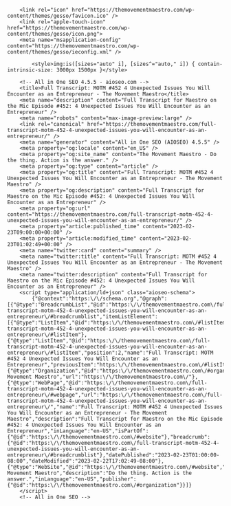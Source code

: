 <!DOCTYPE html>
<html lang="en">
    <head>
        <meta charset="utf-8">
        <meta http-equiv="x-ua-compatible" content="ie=edge">
        <meta name="viewport" content="width=device-width, initial-scale=1, shrink-to-fit=no">

        

        <link rel="icon" href="https://themovementmaestro.com/wp-content/themes/gesso/favicon.ico" />
        <link rel="apple-touch-icon" href="https://themovementmaestro.com/wp-content/themes/gesso/icon.png">
        <meta name="msapplication-config" content="https://themovementmaestro.com/wp-content/themes/gesso/ieconfig.xml" />

        	<style>img:is([sizes="auto" i], [sizes^="auto," i]) { contain-intrinsic-size: 3000px 1500px }</style>
	
		<!-- All in One SEO 4.5.5 - aioseo.com -->
		<title>Full Transcript: MOTM #452 4 Unexpected Issues You Will Encounter as an Entrepreneur - The Movement Maestro</title>
		<meta name="description" content="Full Transcript for Maestro on the Mic Episode #452: 4 Unexpected Issues You Will Encounter as an Entrepreneur" />
		<meta name="robots" content="max-image-preview:large" />
		<link rel="canonical" href="https://themovementmaestro.com/full-transcript-motm-452-4-unexpected-issues-you-will-encounter-as-an-entrepreneur/" />
		<meta name="generator" content="All in One SEO (AIOSEO) 4.5.5" />
		<meta property="og:locale" content="en_US" />
		<meta property="og:site_name" content="The Movement Maestro - Do the thing. Action is the answer." />
		<meta property="og:type" content="article" />
		<meta property="og:title" content="Full Transcript: MOTM #452 4 Unexpected Issues You Will Encounter as an Entrepreneur - The Movement Maestro" />
		<meta property="og:description" content="Full Transcript for Maestro on the Mic Episode #452: 4 Unexpected Issues You Will Encounter as an Entrepreneur" />
		<meta property="og:url" content="https://themovementmaestro.com/full-transcript-motm-452-4-unexpected-issues-you-will-encounter-as-an-entrepreneur/" />
		<meta property="article:published_time" content="2023-02-23T09:00:00+00:00" />
		<meta property="article:modified_time" content="2023-02-23T01:02:49+00:00" />
		<meta name="twitter:card" content="summary" />
		<meta name="twitter:title" content="Full Transcript: MOTM #452 4 Unexpected Issues You Will Encounter as an Entrepreneur - The Movement Maestro" />
		<meta name="twitter:description" content="Full Transcript for Maestro on the Mic Episode #452: 4 Unexpected Issues You Will Encounter as an Entrepreneur" />
		<script type="application/ld+json" class="aioseo-schema">
			{"@context":"https:\/\/schema.org","@graph":[{"@type":"BreadcrumbList","@id":"https:\/\/themovementmaestro.com\/full-transcript-motm-452-4-unexpected-issues-you-will-encounter-as-an-entrepreneur\/#breadcrumblist","itemListElement":[{"@type":"ListItem","@id":"https:\/\/themovementmaestro.com\/#listItem","position":1,"name":"Home","item":"https:\/\/themovementmaestro.com\/","nextItem":"https:\/\/themovementmaestro.com\/full-transcript-motm-452-4-unexpected-issues-you-will-encounter-as-an-entrepreneur\/#listItem"},{"@type":"ListItem","@id":"https:\/\/themovementmaestro.com\/full-transcript-motm-452-4-unexpected-issues-you-will-encounter-as-an-entrepreneur\/#listItem","position":2,"name":"Full Transcript: MOTM #452 4 Unexpected Issues You Will Encounter as an Entrepreneur","previousItem":"https:\/\/themovementmaestro.com\/#listItem"}]},{"@type":"Organization","@id":"https:\/\/themovementmaestro.com\/#organization","name":"The Movement Maestro","url":"https:\/\/themovementmaestro.com\/"},{"@type":"WebPage","@id":"https:\/\/themovementmaestro.com\/full-transcript-motm-452-4-unexpected-issues-you-will-encounter-as-an-entrepreneur\/#webpage","url":"https:\/\/themovementmaestro.com\/full-transcript-motm-452-4-unexpected-issues-you-will-encounter-as-an-entrepreneur\/","name":"Full Transcript: MOTM #452 4 Unexpected Issues You Will Encounter as an Entrepreneur - The Movement Maestro","description":"Full Transcript for Maestro on the Mic Episode #452: 4 Unexpected Issues You Will Encounter as an Entrepreneur","inLanguage":"en-US","isPartOf":{"@id":"https:\/\/themovementmaestro.com\/#website"},"breadcrumb":{"@id":"https:\/\/themovementmaestro.com\/full-transcript-motm-452-4-unexpected-issues-you-will-encounter-as-an-entrepreneur\/#breadcrumblist"},"datePublished":"2023-02-23T01:00:00-08:00","dateModified":"2023-02-22T17:02:49-08:00"},{"@type":"WebSite","@id":"https:\/\/themovementmaestro.com\/#website","url":"https:\/\/themovementmaestro.com\/","name":"The Movement Maestro","description":"Do the thing. Action is the answer.","inLanguage":"en-US","publisher":{"@id":"https:\/\/themovementmaestro.com\/#organization"}}]}
		</script>
		<!-- All in One SEO -->

<link rel='dns-prefetch' href='//fonts.googleapis.com' />
		<!-- This site uses the Google Analytics by MonsterInsights plugin v9.9.0 - Using Analytics tracking - https://www.monsterinsights.com/ -->
							<script type="text/plain" data-cli-class="cli-blocker-script" data-cli-label="Google Tag Manager"  data-cli-script-type="non-necessary" data-cli-block="true" data-cli-block-if-ccpa-optout="false" data-cli-element-position="head" src="//www.googletagmanager.com/gtag/js?id=G-BZCMK8DN9R"  data-cfasync="false" data-wpfc-render="false" type="text/javascript" async></script>
			<script data-cfasync="false" data-wpfc-render="false" type="text/javascript">
				var mi_version = '9.9.0';
				var mi_track_user = true;
				var mi_no_track_reason = '';
								var MonsterInsightsDefaultLocations = {"page_location":"https:\/\/themovementmaestro.com\/full-transcript-motm-452-4-unexpected-issues-you-will-encounter-as-an-entrepreneur\/"};
								if ( typeof MonsterInsightsPrivacyGuardFilter === 'function' ) {
					var MonsterInsightsLocations = (typeof MonsterInsightsExcludeQuery === 'object') ? MonsterInsightsPrivacyGuardFilter( MonsterInsightsExcludeQuery ) : MonsterInsightsPrivacyGuardFilter( MonsterInsightsDefaultLocations );
				} else {
					var MonsterInsightsLocations = (typeof MonsterInsightsExcludeQuery === 'object') ? MonsterInsightsExcludeQuery : MonsterInsightsDefaultLocations;
				}

								var disableStrs = [
										'ga-disable-G-BZCMK8DN9R',
									];

				/* Function to detect opted out users */
				function __gtagTrackerIsOptedOut() {
					for (var index = 0; index < disableStrs.length; index++) {
						if (document.cookie.indexOf(disableStrs[index] + '=true') > -1) {
							return true;
						}
					}

					return false;
				}

				/* Disable tracking if the opt-out cookie exists. */
				if (__gtagTrackerIsOptedOut()) {
					for (var index = 0; index < disableStrs.length; index++) {
						window[disableStrs[index]] = true;
					}
				}

				/* Opt-out function */
				function __gtagTrackerOptout() {
					for (var index = 0; index < disableStrs.length; index++) {
						document.cookie = disableStrs[index] + '=true; expires=Thu, 31 Dec 2099 23:59:59 UTC; path=/';
						window[disableStrs[index]] = true;
					}
				}

				if ('undefined' === typeof gaOptout) {
					function gaOptout() {
						__gtagTrackerOptout();
					}
				}
								window.dataLayer = window.dataLayer || [];

				window.MonsterInsightsDualTracker = {
					helpers: {},
					trackers: {},
				};
				if (mi_track_user) {
					function __gtagDataLayer() {
						dataLayer.push(arguments);
					}

					function __gtagTracker(type, name, parameters) {
						if (!parameters) {
							parameters = {};
						}

						if (parameters.send_to) {
							__gtagDataLayer.apply(null, arguments);
							return;
						}

						if (type === 'event') {
														parameters.send_to = monsterinsights_frontend.v4_id;
							var hookName = name;
							if (typeof parameters['event_category'] !== 'undefined') {
								hookName = parameters['event_category'] + ':' + name;
							}

							if (typeof MonsterInsightsDualTracker.trackers[hookName] !== 'undefined') {
								MonsterInsightsDualTracker.trackers[hookName](parameters);
							} else {
								__gtagDataLayer('event', name, parameters);
							}
							
						} else {
							__gtagDataLayer.apply(null, arguments);
						}
					}

					__gtagTracker('js', new Date());
					__gtagTracker('set', {
						'developer_id.dZGIzZG': true,
											});
					if ( MonsterInsightsLocations.page_location ) {
						__gtagTracker('set', MonsterInsightsLocations);
					}
										__gtagTracker('config', 'G-BZCMK8DN9R', {"forceSSL":"true","link_attribution":"true"} );
										window.gtag = __gtagTracker;										(function () {
						/* https://developers.google.com/analytics/devguides/collection/analyticsjs/ */
						/* ga and __gaTracker compatibility shim. */
						var noopfn = function () {
							return null;
						};
						var newtracker = function () {
							return new Tracker();
						};
						var Tracker = function () {
							return null;
						};
						var p = Tracker.prototype;
						p.get = noopfn;
						p.set = noopfn;
						p.send = function () {
							var args = Array.prototype.slice.call(arguments);
							args.unshift('send');
							__gaTracker.apply(null, args);
						};
						var __gaTracker = function () {
							var len = arguments.length;
							if (len === 0) {
								return;
							}
							var f = arguments[len - 1];
							if (typeof f !== 'object' || f === null || typeof f.hitCallback !== 'function') {
								if ('send' === arguments[0]) {
									var hitConverted, hitObject = false, action;
									if ('event' === arguments[1]) {
										if ('undefined' !== typeof arguments[3]) {
											hitObject = {
												'eventAction': arguments[3],
												'eventCategory': arguments[2],
												'eventLabel': arguments[4],
												'value': arguments[5] ? arguments[5] : 1,
											}
										}
									}
									if ('pageview' === arguments[1]) {
										if ('undefined' !== typeof arguments[2]) {
											hitObject = {
												'eventAction': 'page_view',
												'page_path': arguments[2],
											}
										}
									}
									if (typeof arguments[2] === 'object') {
										hitObject = arguments[2];
									}
									if (typeof arguments[5] === 'object') {
										Object.assign(hitObject, arguments[5]);
									}
									if ('undefined' !== typeof arguments[1].hitType) {
										hitObject = arguments[1];
										if ('pageview' === hitObject.hitType) {
											hitObject.eventAction = 'page_view';
										}
									}
									if (hitObject) {
										action = 'timing' === arguments[1].hitType ? 'timing_complete' : hitObject.eventAction;
										hitConverted = mapArgs(hitObject);
										__gtagTracker('event', action, hitConverted);
									}
								}
								return;
							}

							function mapArgs(args) {
								var arg, hit = {};
								var gaMap = {
									'eventCategory': 'event_category',
									'eventAction': 'event_action',
									'eventLabel': 'event_label',
									'eventValue': 'event_value',
									'nonInteraction': 'non_interaction',
									'timingCategory': 'event_category',
									'timingVar': 'name',
									'timingValue': 'value',
									'timingLabel': 'event_label',
									'page': 'page_path',
									'location': 'page_location',
									'title': 'page_title',
									'referrer' : 'page_referrer',
								};
								for (arg in args) {
																		if (!(!args.hasOwnProperty(arg) || !gaMap.hasOwnProperty(arg))) {
										hit[gaMap[arg]] = args[arg];
									} else {
										hit[arg] = args[arg];
									}
								}
								return hit;
							}

							try {
								f.hitCallback();
							} catch (ex) {
							}
						};
						__gaTracker.create = newtracker;
						__gaTracker.getByName = newtracker;
						__gaTracker.getAll = function () {
							return [];
						};
						__gaTracker.remove = noopfn;
						__gaTracker.loaded = true;
						window['__gaTracker'] = __gaTracker;
					})();
									} else {
										console.log("");
					(function () {
						function __gtagTracker() {
							return null;
						}

						window['__gtagTracker'] = __gtagTracker;
						window['gtag'] = __gtagTracker;
					})();
									}
			</script>
			
							<!-- / Google Analytics by MonsterInsights -->
		<script type="text/javascript">
/* <![CDATA[ */
window._wpemojiSettings = {"baseUrl":"https:\/\/s.w.org\/images\/core\/emoji\/16.0.1\/72x72\/","ext":".png","svgUrl":"https:\/\/s.w.org\/images\/core\/emoji\/16.0.1\/svg\/","svgExt":".svg","source":{"concatemoji":"https:\/\/themovementmaestro.com\/wp-includes\/js\/wp-emoji-release.min.js?ver=6.8.3"}};
/*! This file is auto-generated */
!function(s,n){var o,i,e;function c(e){try{var t={supportTests:e,timestamp:(new Date).valueOf()};sessionStorage.setItem(o,JSON.stringify(t))}catch(e){}}function p(e,t,n){e.clearRect(0,0,e.canvas.width,e.canvas.height),e.fillText(t,0,0);var t=new Uint32Array(e.getImageData(0,0,e.canvas.width,e.canvas.height).data),a=(e.clearRect(0,0,e.canvas.width,e.canvas.height),e.fillText(n,0,0),new Uint32Array(e.getImageData(0,0,e.canvas.width,e.canvas.height).data));return t.every(function(e,t){return e===a[t]})}function u(e,t){e.clearRect(0,0,e.canvas.width,e.canvas.height),e.fillText(t,0,0);for(var n=e.getImageData(16,16,1,1),a=0;a<n.data.length;a++)if(0!==n.data[a])return!1;return!0}function f(e,t,n,a){switch(t){case"flag":return n(e,"\ud83c\udff3\ufe0f\u200d\u26a7\ufe0f","\ud83c\udff3\ufe0f\u200b\u26a7\ufe0f")?!1:!n(e,"\ud83c\udde8\ud83c\uddf6","\ud83c\udde8\u200b\ud83c\uddf6")&&!n(e,"\ud83c\udff4\udb40\udc67\udb40\udc62\udb40\udc65\udb40\udc6e\udb40\udc67\udb40\udc7f","\ud83c\udff4\u200b\udb40\udc67\u200b\udb40\udc62\u200b\udb40\udc65\u200b\udb40\udc6e\u200b\udb40\udc67\u200b\udb40\udc7f");case"emoji":return!a(e,"\ud83e\udedf")}return!1}function g(e,t,n,a){var r="undefined"!=typeof WorkerGlobalScope&&self instanceof WorkerGlobalScope?new OffscreenCanvas(300,150):s.createElement("canvas"),o=r.getContext("2d",{willReadFrequently:!0}),i=(o.textBaseline="top",o.font="600 32px Arial",{});return e.forEach(function(e){i[e]=t(o,e,n,a)}),i}function t(e){var t=s.createElement("script");t.src=e,t.defer=!0,s.head.appendChild(t)}"undefined"!=typeof Promise&&(o="wpEmojiSettingsSupports",i=["flag","emoji"],n.supports={everything:!0,everythingExceptFlag:!0},e=new Promise(function(e){s.addEventListener("DOMContentLoaded",e,{once:!0})}),new Promise(function(t){var n=function(){try{var e=JSON.parse(sessionStorage.getItem(o));if("object"==typeof e&&"number"==typeof e.timestamp&&(new Date).valueOf()<e.timestamp+604800&&"object"==typeof e.supportTests)return e.supportTests}catch(e){}return null}();if(!n){if("undefined"!=typeof Worker&&"undefined"!=typeof OffscreenCanvas&&"undefined"!=typeof URL&&URL.createObjectURL&&"undefined"!=typeof Blob)try{var e="postMessage("+g.toString()+"("+[JSON.stringify(i),f.toString(),p.toString(),u.toString()].join(",")+"));",a=new Blob([e],{type:"text/javascript"}),r=new Worker(URL.createObjectURL(a),{name:"wpTestEmojiSupports"});return void(r.onmessage=function(e){c(n=e.data),r.terminate(),t(n)})}catch(e){}c(n=g(i,f,p,u))}t(n)}).then(function(e){for(var t in e)n.supports[t]=e[t],n.supports.everything=n.supports.everything&&n.supports[t],"flag"!==t&&(n.supports.everythingExceptFlag=n.supports.everythingExceptFlag&&n.supports[t]);n.supports.everythingExceptFlag=n.supports.everythingExceptFlag&&!n.supports.flag,n.DOMReady=!1,n.readyCallback=function(){n.DOMReady=!0}}).then(function(){return e}).then(function(){var e;n.supports.everything||(n.readyCallback(),(e=n.source||{}).concatemoji?t(e.concatemoji):e.wpemoji&&e.twemoji&&(t(e.twemoji),t(e.wpemoji)))}))}((window,document),window._wpemojiSettings);
/* ]]> */
</script>
<link rel='stylesheet' id='mp-theme-css' href='https://themovementmaestro.com/wp-content/plugins/memberpress/css/ui/theme.css?ver=1.12.7' type='text/css' media='all' />
<style id='wp-emoji-styles-inline-css' type='text/css'>

	img.wp-smiley, img.emoji {
		display: inline !important;
		border: none !important;
		box-shadow: none !important;
		height: 1em !important;
		width: 1em !important;
		margin: 0 0.07em !important;
		vertical-align: -0.1em !important;
		background: none !important;
		padding: 0 !important;
	}
</style>
<link rel='stylesheet' id='wp-block-library-css' href='https://themovementmaestro.com/wp-includes/css/dist/block-library/style.min.css?ver=6.8.3' type='text/css' media='all' />
<style id='classic-theme-styles-inline-css' type='text/css'>
/*! This file is auto-generated */
.wp-block-button__link{color:#fff;background-color:#32373c;border-radius:9999px;box-shadow:none;text-decoration:none;padding:calc(.667em + 2px) calc(1.333em + 2px);font-size:1.125em}.wp-block-file__button{background:#32373c;color:#fff;text-decoration:none}
</style>
<style id='powerpress-player-block-style-inline-css' type='text/css'>


</style>
<link rel='stylesheet' id='convertkit-broadcasts-css' href='https://themovementmaestro.com/wp-content/plugins/convertkit/resources/frontend/css/broadcasts.css?ver=3.0.5.1' type='text/css' media='all' />
<link rel='stylesheet' id='convertkit-button-css' href='https://themovementmaestro.com/wp-content/plugins/convertkit/resources/frontend/css/button.css?ver=3.0.5.1' type='text/css' media='all' />
<link rel='stylesheet' id='convertkit-form-css' href='https://themovementmaestro.com/wp-content/plugins/convertkit/resources/frontend/css/form.css?ver=3.0.5.1' type='text/css' media='all' />
<link rel='stylesheet' id='convertkit-form-builder-field-css' href='https://themovementmaestro.com/wp-content/plugins/convertkit/resources/frontend/css/form-builder.css?ver=3.0.5.1' type='text/css' media='all' />
<link rel='stylesheet' id='convertkit-form-builder-css' href='https://themovementmaestro.com/wp-content/plugins/convertkit/resources/frontend/css/form-builder.css?ver=3.0.5.1' type='text/css' media='all' />
<style id='global-styles-inline-css' type='text/css'>
:root{--wp--preset--aspect-ratio--square: 1;--wp--preset--aspect-ratio--4-3: 4/3;--wp--preset--aspect-ratio--3-4: 3/4;--wp--preset--aspect-ratio--3-2: 3/2;--wp--preset--aspect-ratio--2-3: 2/3;--wp--preset--aspect-ratio--16-9: 16/9;--wp--preset--aspect-ratio--9-16: 9/16;--wp--preset--color--black: #000000;--wp--preset--color--cyan-bluish-gray: #abb8c3;--wp--preset--color--white: #ffffff;--wp--preset--color--pale-pink: #f78da7;--wp--preset--color--vivid-red: #cf2e2e;--wp--preset--color--luminous-vivid-orange: #ff6900;--wp--preset--color--luminous-vivid-amber: #fcb900;--wp--preset--color--light-green-cyan: #7bdcb5;--wp--preset--color--vivid-green-cyan: #00d084;--wp--preset--color--pale-cyan-blue: #8ed1fc;--wp--preset--color--vivid-cyan-blue: #0693e3;--wp--preset--color--vivid-purple: #9b51e0;--wp--preset--gradient--vivid-cyan-blue-to-vivid-purple: linear-gradient(135deg,rgba(6,147,227,1) 0%,rgb(155,81,224) 100%);--wp--preset--gradient--light-green-cyan-to-vivid-green-cyan: linear-gradient(135deg,rgb(122,220,180) 0%,rgb(0,208,130) 100%);--wp--preset--gradient--luminous-vivid-amber-to-luminous-vivid-orange: linear-gradient(135deg,rgba(252,185,0,1) 0%,rgba(255,105,0,1) 100%);--wp--preset--gradient--luminous-vivid-orange-to-vivid-red: linear-gradient(135deg,rgba(255,105,0,1) 0%,rgb(207,46,46) 100%);--wp--preset--gradient--very-light-gray-to-cyan-bluish-gray: linear-gradient(135deg,rgb(238,238,238) 0%,rgb(169,184,195) 100%);--wp--preset--gradient--cool-to-warm-spectrum: linear-gradient(135deg,rgb(74,234,220) 0%,rgb(151,120,209) 20%,rgb(207,42,186) 40%,rgb(238,44,130) 60%,rgb(251,105,98) 80%,rgb(254,248,76) 100%);--wp--preset--gradient--blush-light-purple: linear-gradient(135deg,rgb(255,206,236) 0%,rgb(152,150,240) 100%);--wp--preset--gradient--blush-bordeaux: linear-gradient(135deg,rgb(254,205,165) 0%,rgb(254,45,45) 50%,rgb(107,0,62) 100%);--wp--preset--gradient--luminous-dusk: linear-gradient(135deg,rgb(255,203,112) 0%,rgb(199,81,192) 50%,rgb(65,88,208) 100%);--wp--preset--gradient--pale-ocean: linear-gradient(135deg,rgb(255,245,203) 0%,rgb(182,227,212) 50%,rgb(51,167,181) 100%);--wp--preset--gradient--electric-grass: linear-gradient(135deg,rgb(202,248,128) 0%,rgb(113,206,126) 100%);--wp--preset--gradient--midnight: linear-gradient(135deg,rgb(2,3,129) 0%,rgb(40,116,252) 100%);--wp--preset--font-size--small: 13px;--wp--preset--font-size--medium: 20px;--wp--preset--font-size--large: 36px;--wp--preset--font-size--x-large: 42px;--wp--preset--spacing--20: 0.44rem;--wp--preset--spacing--30: 0.67rem;--wp--preset--spacing--40: 1rem;--wp--preset--spacing--50: 1.5rem;--wp--preset--spacing--60: 2.25rem;--wp--preset--spacing--70: 3.38rem;--wp--preset--spacing--80: 5.06rem;--wp--preset--shadow--natural: 6px 6px 9px rgba(0, 0, 0, 0.2);--wp--preset--shadow--deep: 12px 12px 50px rgba(0, 0, 0, 0.4);--wp--preset--shadow--sharp: 6px 6px 0px rgba(0, 0, 0, 0.2);--wp--preset--shadow--outlined: 6px 6px 0px -3px rgba(255, 255, 255, 1), 6px 6px rgba(0, 0, 0, 1);--wp--preset--shadow--crisp: 6px 6px 0px rgba(0, 0, 0, 1);}:where(.is-layout-flex){gap: 0.5em;}:where(.is-layout-grid){gap: 0.5em;}body .is-layout-flex{display: flex;}.is-layout-flex{flex-wrap: wrap;align-items: center;}.is-layout-flex > :is(*, div){margin: 0;}body .is-layout-grid{display: grid;}.is-layout-grid > :is(*, div){margin: 0;}:where(.wp-block-columns.is-layout-flex){gap: 2em;}:where(.wp-block-columns.is-layout-grid){gap: 2em;}:where(.wp-block-post-template.is-layout-flex){gap: 1.25em;}:where(.wp-block-post-template.is-layout-grid){gap: 1.25em;}.has-black-color{color: var(--wp--preset--color--black) !important;}.has-cyan-bluish-gray-color{color: var(--wp--preset--color--cyan-bluish-gray) !important;}.has-white-color{color: var(--wp--preset--color--white) !important;}.has-pale-pink-color{color: var(--wp--preset--color--pale-pink) !important;}.has-vivid-red-color{color: var(--wp--preset--color--vivid-red) !important;}.has-luminous-vivid-orange-color{color: var(--wp--preset--color--luminous-vivid-orange) !important;}.has-luminous-vivid-amber-color{color: var(--wp--preset--color--luminous-vivid-amber) !important;}.has-light-green-cyan-color{color: var(--wp--preset--color--light-green-cyan) !important;}.has-vivid-green-cyan-color{color: var(--wp--preset--color--vivid-green-cyan) !important;}.has-pale-cyan-blue-color{color: var(--wp--preset--color--pale-cyan-blue) !important;}.has-vivid-cyan-blue-color{color: var(--wp--preset--color--vivid-cyan-blue) !important;}.has-vivid-purple-color{color: var(--wp--preset--color--vivid-purple) !important;}.has-black-background-color{background-color: var(--wp--preset--color--black) !important;}.has-cyan-bluish-gray-background-color{background-color: var(--wp--preset--color--cyan-bluish-gray) !important;}.has-white-background-color{background-color: var(--wp--preset--color--white) !important;}.has-pale-pink-background-color{background-color: var(--wp--preset--color--pale-pink) !important;}.has-vivid-red-background-color{background-color: var(--wp--preset--color--vivid-red) !important;}.has-luminous-vivid-orange-background-color{background-color: var(--wp--preset--color--luminous-vivid-orange) !important;}.has-luminous-vivid-amber-background-color{background-color: var(--wp--preset--color--luminous-vivid-amber) !important;}.has-light-green-cyan-background-color{background-color: var(--wp--preset--color--light-green-cyan) !important;}.has-vivid-green-cyan-background-color{background-color: var(--wp--preset--color--vivid-green-cyan) !important;}.has-pale-cyan-blue-background-color{background-color: var(--wp--preset--color--pale-cyan-blue) !important;}.has-vivid-cyan-blue-background-color{background-color: var(--wp--preset--color--vivid-cyan-blue) !important;}.has-vivid-purple-background-color{background-color: var(--wp--preset--color--vivid-purple) !important;}.has-black-border-color{border-color: var(--wp--preset--color--black) !important;}.has-cyan-bluish-gray-border-color{border-color: var(--wp--preset--color--cyan-bluish-gray) !important;}.has-white-border-color{border-color: var(--wp--preset--color--white) !important;}.has-pale-pink-border-color{border-color: var(--wp--preset--color--pale-pink) !important;}.has-vivid-red-border-color{border-color: var(--wp--preset--color--vivid-red) !important;}.has-luminous-vivid-orange-border-color{border-color: var(--wp--preset--color--luminous-vivid-orange) !important;}.has-luminous-vivid-amber-border-color{border-color: var(--wp--preset--color--luminous-vivid-amber) !important;}.has-light-green-cyan-border-color{border-color: var(--wp--preset--color--light-green-cyan) !important;}.has-vivid-green-cyan-border-color{border-color: var(--wp--preset--color--vivid-green-cyan) !important;}.has-pale-cyan-blue-border-color{border-color: var(--wp--preset--color--pale-cyan-blue) !important;}.has-vivid-cyan-blue-border-color{border-color: var(--wp--preset--color--vivid-cyan-blue) !important;}.has-vivid-purple-border-color{border-color: var(--wp--preset--color--vivid-purple) !important;}.has-vivid-cyan-blue-to-vivid-purple-gradient-background{background: var(--wp--preset--gradient--vivid-cyan-blue-to-vivid-purple) !important;}.has-light-green-cyan-to-vivid-green-cyan-gradient-background{background: var(--wp--preset--gradient--light-green-cyan-to-vivid-green-cyan) !important;}.has-luminous-vivid-amber-to-luminous-vivid-orange-gradient-background{background: var(--wp--preset--gradient--luminous-vivid-amber-to-luminous-vivid-orange) !important;}.has-luminous-vivid-orange-to-vivid-red-gradient-background{background: var(--wp--preset--gradient--luminous-vivid-orange-to-vivid-red) !important;}.has-very-light-gray-to-cyan-bluish-gray-gradient-background{background: var(--wp--preset--gradient--very-light-gray-to-cyan-bluish-gray) !important;}.has-cool-to-warm-spectrum-gradient-background{background: var(--wp--preset--gradient--cool-to-warm-spectrum) !important;}.has-blush-light-purple-gradient-background{background: var(--wp--preset--gradient--blush-light-purple) !important;}.has-blush-bordeaux-gradient-background{background: var(--wp--preset--gradient--blush-bordeaux) !important;}.has-luminous-dusk-gradient-background{background: var(--wp--preset--gradient--luminous-dusk) !important;}.has-pale-ocean-gradient-background{background: var(--wp--preset--gradient--pale-ocean) !important;}.has-electric-grass-gradient-background{background: var(--wp--preset--gradient--electric-grass) !important;}.has-midnight-gradient-background{background: var(--wp--preset--gradient--midnight) !important;}.has-small-font-size{font-size: var(--wp--preset--font-size--small) !important;}.has-medium-font-size{font-size: var(--wp--preset--font-size--medium) !important;}.has-large-font-size{font-size: var(--wp--preset--font-size--large) !important;}.has-x-large-font-size{font-size: var(--wp--preset--font-size--x-large) !important;}
:where(.wp-block-post-template.is-layout-flex){gap: 1.25em;}:where(.wp-block-post-template.is-layout-grid){gap: 1.25em;}
:where(.wp-block-columns.is-layout-flex){gap: 2em;}:where(.wp-block-columns.is-layout-grid){gap: 2em;}
:root :where(.wp-block-pullquote){font-size: 1.5em;line-height: 1.6;}
</style>
<link rel='stylesheet' id='pb-accordion-blocks-style-css' href='https://themovementmaestro.com/wp-content/plugins/accordion-blocks/build/index.css?ver=1.5.0' type='text/css' media='all' />
<link rel='stylesheet' id='bbp-default-css' href='https://themovementmaestro.com/wp-content/plugins/bbpress/templates/default/css/bbpress.min.css?ver=2.6.14' type='text/css' media='all' />
<link rel='stylesheet' id='cookie-law-info-css' href='https://themovementmaestro.com/wp-content/plugins/webtoffee-gdpr-cookie-consent/public/css/cookie-law-info-public.css?ver=2.3.0' type='text/css' media='all' />
<link rel='stylesheet' id='cookie-law-info-gdpr-css' href='https://themovementmaestro.com/wp-content/plugins/webtoffee-gdpr-cookie-consent/public/css/cookie-law-info-gdpr.css?ver=2.3.0' type='text/css' media='all' />
<link rel='stylesheet' id='googlefonts-css' href='https://fonts.googleapis.com/css?family=Karma:400|Work+Sans:400,700&subset=latin' type='text/css' media='all' />
<link rel='stylesheet' id='style-pack-latest-activity-css' href='https://themovementmaestro.com/wp-content/plugins/bbp-style-pack//build/la-index.css?ver=6.8.3' type='text/css' media='all' />
<link rel='stylesheet' id='style-pack-login-css' href='https://themovementmaestro.com/wp-content/plugins/bbp-style-pack//build/login-index.css?ver=6.8.3' type='text/css' media='all' />
<link rel='stylesheet' id='style-pack-single-topic-information-css' href='https://themovementmaestro.com/wp-content/plugins/bbp-style-pack//build/ti-index.css?ver=6.8.3' type='text/css' media='all' />
<link rel='stylesheet' id='style-pack-single-forum-information-css' href='https://themovementmaestro.com/wp-content/plugins/bbp-style-pack//build/fi-index.css?ver=6.8.3' type='text/css' media='all' />
<link rel='stylesheet' id='style-pack-forums-list-css' href='https://themovementmaestro.com/wp-content/plugins/bbp-style-pack//build/flist-index.css?ver=6.8.3' type='text/css' media='all' />
<link rel='stylesheet' id='style-pack-topic-views-list-css' href='https://themovementmaestro.com/wp-content/plugins/bbp-style-pack//build/topic-views-index.css?ver=6.8.3' type='text/css' media='all' />
<link rel='stylesheet' id='style-pack-statistics-list-css' href='https://themovementmaestro.com/wp-content/plugins/bbp-style-pack//build/statistics-index.css?ver=6.8.3' type='text/css' media='all' />
<link rel='stylesheet' id='style-pack-search-form-css' href='https://themovementmaestro.com/wp-content/plugins/bbp-style-pack//build/search-index.css?ver=6.8.3' type='text/css' media='all' />
<link rel='stylesheet' id='bsp-css' href='https://themovementmaestro.com/wp-content/plugins/bbp-style-pack/css/bspstyle.css?ver=1715633658' type='text/css' media='screen' />
<link rel='stylesheet' id='dashicons-css' href='https://themovementmaestro.com/wp-includes/css/dashicons.min.css?ver=6.8.3' type='text/css' media='all' />
<link rel='stylesheet' id='bootstrap_css-css' href='https://themovementmaestro.com/wp-content/themes/gesso/css/bootstrap.min.css?ver=6.8.3' type='text/css' media='all' />
<link rel='stylesheet' id='main_css-css' href='https://themovementmaestro.com/wp-content/themes/gesso/style.css?ver=1705509875' type='text/css' media='all' />
<link rel='stylesheet' id='all-in-one-video-gallery-public-css' href='https://themovementmaestro.com/wp-content/plugins/all-in-one-video-gallery/public/assets/css/public.min.css?ver=3.6.0' type='text/css' media='all' />
<link rel='stylesheet' id='all-in-one-video-gallery-player-css' href='https://themovementmaestro.com/wp-content/plugins/all-in-one-video-gallery/public/assets/css/videojs.min.css?ver=3.6.0' type='text/css' media='all' />
<script type="text/javascript" src="https://themovementmaestro.com/wp-content/plugins/google-analytics-for-wordpress/assets/js/frontend-gtag.min.js?ver=9.9.0" id="monsterinsights-frontend-script-js" async="async" data-wp-strategy="async"></script>
<script data-cfasync="false" data-wpfc-render="false" type="text/javascript" id='monsterinsights-frontend-script-js-extra'>/* <![CDATA[ */
var monsterinsights_frontend = {"js_events_tracking":"true","download_extensions":"doc,pdf,ppt,zip,xls,docx,pptx,xlsx","inbound_paths":"[{\"path\":\"\\\/go\\\/\",\"label\":\"affiliate\"},{\"path\":\"\\\/recommend\\\/\",\"label\":\"affiliate\"}]","home_url":"https:\/\/themovementmaestro.com","hash_tracking":"false","v4_id":"G-BZCMK8DN9R"};/* ]]> */
</script>
<script type="text/javascript" src="https://themovementmaestro.com/wp-includes/js/jquery/jquery.min.js?ver=3.7.1" id="jquery-core-js"></script>
<script type="text/javascript" src="https://themovementmaestro.com/wp-includes/js/jquery/jquery-migrate.min.js?ver=3.4.1" id="jquery-migrate-js"></script>
<script type="text/javascript" id="cookie-law-info-js-extra">
/* <![CDATA[ */
var Cli_Data = {"nn_cookie_ids":["aiovg_rand_seed","_ga","_gid","_gat","__cf_bm","_fbp","fr","m","__stripe_mid","__stripe_sid","_ck_form","GAPS","__Host-GAPS","test_cookie"],"non_necessary_cookies":{"performance":["_gat"],"uncategorized":["__cf_bm","m","__stripe_mid","__stripe_sid","_ck_form","GAPS","__Host-GAPS"],"advertisement":["_fbp","fr"],"non-necessary":["test_cookie"],"analytics":["_ga","_gid"]},"cookielist":{"performance":{"0":{"ID":7604,"post_author":"1","post_date":"2020-08-30 01:08:05","post_date_gmt":"2020-08-30 08:08:05","post_content":"This cookies is installed by Google Universal Analytics to throttle the request rate to limit the colllection of data on high traffic sites.","post_title":"_gat","post_excerpt":"_gat","post_status":"publish","comment_status":"closed","ping_status":"closed","post_password":"","post_name":"_gat","to_ping":"","pinged":"","post_modified":"2020-08-30 01:08:05","post_modified_gmt":"2020-08-30 08:08:05","post_content_filtered":"","post_parent":0,"guid":"https:\/\/themovementmaestro.com\/cookielawinfo\/_gat\/","menu_order":0,"post_type":"cookielawinfo","post_mime_type":"","comment_count":"0","filter":"raw"},"term_id":178,"name":"Performance","loadonstart":0,"defaultstate":"disabled","ccpa_optout":0},"uncategorized":{"0":{"ID":7616,"post_author":"1","post_date":"2020-08-30 04:05:30","post_date_gmt":"2020-08-30 11:05:30","post_content":"","post_title":"cookielawinfo-checkbox-uncategorized","post_excerpt":"cookielawinfo-checkbox-uncategorized","post_status":"publish","comment_status":"closed","ping_status":"closed","post_password":"","post_name":"cookielawinfo-checkbox-uncategorized","to_ping":"","pinged":"","post_modified":"2020-08-30 04:05:30","post_modified_gmt":"2020-08-30 11:05:30","post_content_filtered":"","post_parent":0,"guid":"https:\/\/themovementmaestro.com\/cookielawinfo\/cookielawinfo-checkbox-uncategorized\/","menu_order":0,"post_type":"cookielawinfo","post_mime_type":"","comment_count":"0","filter":"raw"},"1":{"ID":7605,"post_author":"1","post_date":"2020-08-30 01:08:05","post_date_gmt":"2020-08-30 08:08:05","post_content":"","post_title":"__cf_bm","post_excerpt":"__cf_bm","post_status":"publish","comment_status":"closed","ping_status":"closed","post_password":"","post_name":"__cf_bm","to_ping":"","pinged":"","post_modified":"2020-08-30 04:05:30","post_modified_gmt":"2020-08-30 11:05:30","post_content_filtered":"","post_parent":0,"guid":"https:\/\/themovementmaestro.com\/cookielawinfo\/__cf_bm\/","menu_order":0,"post_type":"cookielawinfo","post_mime_type":"","comment_count":"0","filter":"raw"},"2":{"ID":7608,"post_author":"1","post_date":"2020-08-30 01:08:05","post_date_gmt":"2020-08-30 08:08:05","post_content":"","post_title":"m","post_excerpt":"m","post_status":"publish","comment_status":"closed","ping_status":"closed","post_password":"","post_name":"m","to_ping":"","pinged":"","post_modified":"2020-08-30 04:05:30","post_modified_gmt":"2020-08-30 11:05:30","post_content_filtered":"","post_parent":0,"guid":"https:\/\/themovementmaestro.com\/cookielawinfo\/m\/","menu_order":0,"post_type":"cookielawinfo","post_mime_type":"","comment_count":"0","filter":"raw"},"3":{"ID":7609,"post_author":"1","post_date":"2020-08-30 01:08:05","post_date_gmt":"2020-08-30 08:08:05","post_content":"","post_title":"__stripe_mid","post_excerpt":"__stripe_mid","post_status":"publish","comment_status":"closed","ping_status":"closed","post_password":"","post_name":"__stripe_mid","to_ping":"","pinged":"","post_modified":"2020-08-30 04:05:30","post_modified_gmt":"2020-08-30 11:05:30","post_content_filtered":"","post_parent":0,"guid":"https:\/\/themovementmaestro.com\/cookielawinfo\/__stripe_mid\/","menu_order":0,"post_type":"cookielawinfo","post_mime_type":"","comment_count":"0","filter":"raw"},"4":{"ID":7610,"post_author":"1","post_date":"2020-08-30 01:08:05","post_date_gmt":"2020-08-30 08:08:05","post_content":"","post_title":"__stripe_sid","post_excerpt":"__stripe_sid","post_status":"publish","comment_status":"closed","ping_status":"closed","post_password":"","post_name":"__stripe_sid","to_ping":"","pinged":"","post_modified":"2020-08-30 04:05:31","post_modified_gmt":"2020-08-30 11:05:31","post_content_filtered":"","post_parent":0,"guid":"https:\/\/themovementmaestro.com\/cookielawinfo\/__stripe_sid\/","menu_order":0,"post_type":"cookielawinfo","post_mime_type":"","comment_count":"0","filter":"raw"},"5":{"ID":7611,"post_author":"1","post_date":"2020-08-30 01:08:05","post_date_gmt":"2020-08-30 08:08:05","post_content":"","post_title":"_ck_form","post_excerpt":"_ck_form","post_status":"publish","comment_status":"closed","ping_status":"closed","post_password":"","post_name":"_ck_form","to_ping":"","pinged":"","post_modified":"2020-08-30 04:05:31","post_modified_gmt":"2020-08-30 11:05:31","post_content_filtered":"","post_parent":0,"guid":"https:\/\/themovementmaestro.com\/cookielawinfo\/_ck_form\/","menu_order":0,"post_type":"cookielawinfo","post_mime_type":"","comment_count":"0","filter":"raw"},"6":{"ID":7612,"post_author":"1","post_date":"2020-08-30 01:08:05","post_date_gmt":"2020-08-30 08:08:05","post_content":"","post_title":"GAPS","post_excerpt":"GAPS","post_status":"publish","comment_status":"closed","ping_status":"closed","post_password":"","post_name":"gaps","to_ping":"","pinged":"","post_modified":"2020-08-30 04:05:31","post_modified_gmt":"2020-08-30 11:05:31","post_content_filtered":"","post_parent":0,"guid":"https:\/\/themovementmaestro.com\/cookielawinfo\/gaps\/","menu_order":0,"post_type":"cookielawinfo","post_mime_type":"","comment_count":"0","filter":"raw"},"7":{"ID":7613,"post_author":"1","post_date":"2020-08-30 01:08:05","post_date_gmt":"2020-08-30 08:08:05","post_content":"","post_title":"__Host-GAPS","post_excerpt":"__Host-GAPS","post_status":"publish","comment_status":"closed","ping_status":"closed","post_password":"","post_name":"__host-gaps","to_ping":"","pinged":"","post_modified":"2020-08-30 04:05:31","post_modified_gmt":"2020-08-30 11:05:31","post_content_filtered":"","post_parent":0,"guid":"https:\/\/themovementmaestro.com\/cookielawinfo\/__host-gaps\/","menu_order":0,"post_type":"cookielawinfo","post_mime_type":"","comment_count":"0","filter":"raw"},"term_id":179,"name":"Uncategorized","loadonstart":0,"defaultstate":"disabled","ccpa_optout":0},"advertisement":{"0":{"ID":7606,"post_author":"1","post_date":"2020-08-30 01:08:05","post_date_gmt":"2020-08-30 08:08:05","post_content":"This cookie is set by Facebook to deliver advertisement when they are on Facebook or a digital platform powered by Facebook advertising after visiting this website.","post_title":"_fbp","post_excerpt":"_fbp","post_status":"publish","comment_status":"closed","ping_status":"closed","post_password":"","post_name":"_fbp","to_ping":"","pinged":"","post_modified":"2020-08-30 01:08:05","post_modified_gmt":"2020-08-30 08:08:05","post_content_filtered":"","post_parent":0,"guid":"https:\/\/themovementmaestro.com\/cookielawinfo\/_fbp\/","menu_order":0,"post_type":"cookielawinfo","post_mime_type":"","comment_count":"0","filter":"raw"},"1":{"ID":7607,"post_author":"1","post_date":"2020-08-30 01:08:05","post_date_gmt":"2020-08-30 08:08:05","post_content":"The cookie is set by Facebook to show relevant advertisments to the users and measure and improve the advertisements. The cookie also tracks the behavior of the user across the web on sites that have Facebook pixel or Facebook social plugin.","post_title":"fr","post_excerpt":"fr","post_status":"publish","comment_status":"closed","ping_status":"closed","post_password":"","post_name":"fr","to_ping":"","pinged":"","post_modified":"2020-08-30 01:08:05","post_modified_gmt":"2020-08-30 08:08:05","post_content_filtered":"","post_parent":0,"guid":"https:\/\/themovementmaestro.com\/cookielawinfo\/fr\/","menu_order":0,"post_type":"cookielawinfo","post_mime_type":"","comment_count":"0","filter":"raw"},"term_id":180,"name":"Advertisement","loadonstart":0,"defaultstate":"disabled","ccpa_optout":0},"necessary":{"0":{"ID":7614,"post_author":"1","post_date":"2020-08-30 04:05:30","post_date_gmt":"2020-08-30 11:05:30","post_content":"This cookie is set by GDPR Cookie Consent plugin. The purpose of this cookie is to check whether or not the user has given the consent to the usage of cookies under the category 'Analytics'.","post_title":"cookielawinfo-checkbox-analytics","post_excerpt":"cookielawinfo-checkbox-analytics","post_status":"publish","comment_status":"closed","ping_status":"closed","post_password":"","post_name":"cookielawinfo-checkbox-analytics","to_ping":"","pinged":"","post_modified":"2020-08-30 04:05:30","post_modified_gmt":"2020-08-30 11:05:30","post_content_filtered":"","post_parent":0,"guid":"https:\/\/themovementmaestro.com\/cookielawinfo\/cookielawinfo-checkbox-analytics\/","menu_order":0,"post_type":"cookielawinfo","post_mime_type":"","comment_count":"0","filter":"raw"},"1":{"ID":7615,"post_author":"1","post_date":"2020-08-30 04:05:30","post_date_gmt":"2020-08-30 11:05:30","post_content":"This cookie is set by GDPR Cookie Consent plugin. The purpose of this cookie is to check whether or not the user has given the consent to the usage of cookies under the category 'Performance'.","post_title":"cookielawinfo-checkbox-performance","post_excerpt":"cookielawinfo-checkbox-performance","post_status":"publish","comment_status":"closed","ping_status":"closed","post_password":"","post_name":"cookielawinfo-checkbox-performance","to_ping":"","pinged":"","post_modified":"2020-08-30 04:05:30","post_modified_gmt":"2020-08-30 11:05:30","post_content_filtered":"","post_parent":0,"guid":"https:\/\/themovementmaestro.com\/cookielawinfo\/cookielawinfo-checkbox-performance\/","menu_order":0,"post_type":"cookielawinfo","post_mime_type":"","comment_count":"0","filter":"raw"},"2":{"ID":7617,"post_author":"1","post_date":"2020-08-30 04:05:30","post_date_gmt":"2020-08-30 11:05:30","post_content":"This cookie is set by GDPR Cookie Consent plugin. The purpose of this cookie is to check whether or not the user has given their consent to the usage of cookies under the category 'Advertisement'.","post_title":"cookielawinfo-checkbox-advertisement","post_excerpt":"cookielawinfo-checkbox-advertisement","post_status":"publish","comment_status":"closed","ping_status":"closed","post_password":"","post_name":"cookielawinfo-checkbox-advertisement","to_ping":"","pinged":"","post_modified":"2020-08-30 04:05:30","post_modified_gmt":"2020-08-30 11:05:30","post_content_filtered":"","post_parent":0,"guid":"https:\/\/themovementmaestro.com\/cookielawinfo\/cookielawinfo-checkbox-advertisement\/","menu_order":0,"post_type":"cookielawinfo","post_mime_type":"","comment_count":"0","filter":"raw"},"3":{"ID":7597,"post_author":"1","post_date":"2020-08-29 23:07:49","post_date_gmt":"2020-08-30 06:07:49","post_content":"The cookie is set by the GDPR Cookie Consent plugin and is used to store whether or not user has consented to the use of cookies. It does not store any personal data.","post_title":"viewed_cookie_policy","post_excerpt":"","post_status":"publish","comment_status":"closed","ping_status":"closed","post_password":"","post_name":"viewed_cookie_policy","to_ping":"","pinged":"","post_modified":"2020-08-29 23:07:49","post_modified_gmt":"2020-08-30 06:07:49","post_content_filtered":"","post_parent":0,"guid":"https:\/\/themovementmaestro.com\/cookielawinfo\/viewed_cookie_policy\/","menu_order":0,"post_type":"cookielawinfo","post_mime_type":"","comment_count":"0","filter":"raw"},"4":{"ID":7598,"post_author":"1","post_date":"2020-08-29 23:07:49","post_date_gmt":"2020-08-30 06:07:49","post_content":"This cookie is set by GDPR Cookie Consent plugin. The cookies is used to store the user consent for the cookies in the category \"Necessary\".","post_title":"cookielawinfo-checkbox-necessary","post_excerpt":"","post_status":"publish","comment_status":"closed","ping_status":"closed","post_password":"","post_name":"cookielawinfo-checkbox-necessary","to_ping":"","pinged":"","post_modified":"2020-08-29 23:07:49","post_modified_gmt":"2020-08-30 06:07:49","post_content_filtered":"","post_parent":0,"guid":"https:\/\/themovementmaestro.com\/cookielawinfo\/cookielawinfo-checkbox-necessary\/","menu_order":0,"post_type":"cookielawinfo","post_mime_type":"","comment_count":"0","filter":"raw"},"5":{"ID":7599,"post_author":"1","post_date":"2020-08-29 23:07:49","post_date_gmt":"2020-08-30 06:07:49","post_content":"This cookie is set by GDPR Cookie Consent plugin. The cookies is used to store the user consent for the cookies in the category \"Non Necessary\".","post_title":"cookielawinfo-checkbox-non-necessary","post_excerpt":"","post_status":"publish","comment_status":"closed","ping_status":"closed","post_password":"","post_name":"cookielawinfo-checkbox-non-necessary","to_ping":"","pinged":"","post_modified":"2020-08-29 23:07:49","post_modified_gmt":"2020-08-30 06:07:49","post_content_filtered":"","post_parent":0,"guid":"https:\/\/themovementmaestro.com\/cookielawinfo\/cookielawinfo-checkbox-non-necessary\/","menu_order":0,"post_type":"cookielawinfo","post_mime_type":"","comment_count":"0","filter":"raw"},"term_id":175,"name":"Necessary","loadonstart":0,"defaultstate":"enabled","ccpa_optout":0},"non-necessary":{"0":{"ID":7600,"post_author":"1","post_date":"2020-08-29 23:07:49","post_date_gmt":"2020-08-30 06:07:49","post_content":"","post_title":"test_cookie","post_excerpt":"","post_status":"publish","comment_status":"closed","ping_status":"closed","post_password":"","post_name":"test_cookie","to_ping":"","pinged":"","post_modified":"2020-08-29 23:07:49","post_modified_gmt":"2020-08-30 06:07:49","post_content_filtered":"","post_parent":0,"guid":"https:\/\/themovementmaestro.com\/cookielawinfo\/test_cookie\/","menu_order":0,"post_type":"cookielawinfo","post_mime_type":"","comment_count":"0","filter":"raw"},"term_id":176,"name":"Non Necessary","loadonstart":0,"defaultstate":"disabled","ccpa_optout":0},"analytics":{"0":{"ID":7602,"post_author":"1","post_date":"2020-08-30 01:08:05","post_date_gmt":"2020-08-30 08:08:05","post_content":"This cookie is installed by Google Analytics. The cookie is used to calculate visitor, session, camapign data and keep track of site usage for the site's analytics report. The cookies store information anonymously and assigns a randoly generated number to identify unique visitors.","post_title":"_ga","post_excerpt":"_ga","post_status":"publish","comment_status":"closed","ping_status":"closed","post_password":"","post_name":"_ga","to_ping":"","pinged":"","post_modified":"2020-08-30 01:08:05","post_modified_gmt":"2020-08-30 08:08:05","post_content_filtered":"","post_parent":0,"guid":"https:\/\/themovementmaestro.com\/cookielawinfo\/_ga\/","menu_order":0,"post_type":"cookielawinfo","post_mime_type":"","comment_count":"0","filter":"raw"},"1":{"ID":7603,"post_author":"1","post_date":"2020-08-30 01:08:05","post_date_gmt":"2020-08-30 08:08:05","post_content":"This cookie is installed by Google Analytics. The cookie is used to store information of how visitors use a website and helps in creating an analytics report of how the wbsite is doing. The data collected including the number visitors, the source where they have come from, and the pages viisted in an anonymous form.","post_title":"_gid","post_excerpt":"_gid","post_status":"publish","comment_status":"closed","ping_status":"closed","post_password":"","post_name":"_gid","to_ping":"","pinged":"","post_modified":"2020-08-30 01:08:05","post_modified_gmt":"2020-08-30 08:08:05","post_content_filtered":"","post_parent":0,"guid":"https:\/\/themovementmaestro.com\/cookielawinfo\/_gid\/","menu_order":0,"post_type":"cookielawinfo","post_mime_type":"","comment_count":"0","filter":"raw"},"term_id":177,"name":"Analytics","loadonstart":0,"defaultstate":"disabled","ccpa_optout":0}},"ajax_url":"https:\/\/themovementmaestro.com\/wp-admin\/admin-ajax.php","current_lang":"en","security":"08b7e3454a","eu_countries":["GB"],"geoIP":"disabled","consentVersion":"1","strictlyEnabled":["necessary","obligatoire"],"cookieDomain":"","privacy_length":"250","ccpaEnabled":"1","ccpaRegionBased":"","ccpaBarEnabled":"1","ccpaType":"ccpa_gdpr"};
var log_object = {"ajax_url":"https:\/\/themovementmaestro.com\/wp-admin\/admin-ajax.php"};
/* ]]> */
</script>
<script type="text/javascript" src="https://themovementmaestro.com/wp-content/plugins/webtoffee-gdpr-cookie-consent/public/js/cookie-law-info-public.js?ver=2.3.0" id="cookie-law-info-js"></script>
<script type="text/javascript" id="cookie-law-info-ccpa-js-extra">
/* <![CDATA[ */
var ccpa_data = {"opt_out_prompt":"Do you really wish to opt out?","opt_out_confirm":"Confirm","opt_out_cancel":"Cancel"};
/* ]]> */
</script>
<script type="text/javascript" src="https://themovementmaestro.com/wp-content/plugins/webtoffee-gdpr-cookie-consent/admin/modules/ccpa/assets/js/cookie-law-info-ccpa.js?ver=2.3.0" id="cookie-law-info-ccpa-js"></script>
<script type="text/javascript" id="all-in-one-video-gallery-public-js-extra">
/* <![CDATA[ */
var aiovg_public = {"plugin_url":"https:\/\/themovementmaestro.com\/wp-content\/plugins\/all-in-one-video-gallery\/","ajax_url":"https:\/\/themovementmaestro.com\/wp-admin\/admin-ajax.php","ajax_nonce":"d2295c8d46","scroll_to_top_offset":"20","i18n":{"no_tags_found":"No tags found."}};
/* ]]> */
</script>
<script type="text/javascript" src="https://themovementmaestro.com/wp-content/plugins/all-in-one-video-gallery/public/assets/js/public.min.js?ver=3.6.0" id="all-in-one-video-gallery-public-js"></script>
<link rel="https://api.w.org/" href="https://themovementmaestro.com/wp-json/" /><link rel="alternate" title="JSON" type="application/json" href="https://themovementmaestro.com/wp-json/wp/v2/pages/10270" /><link rel="EditURI" type="application/rsd+xml" title="RSD" href="https://themovementmaestro.com/xmlrpc.php?rsd" />
<meta name="generator" content="WordPress 6.8.3" />
<link rel='shortlink' href='https://themovementmaestro.com/?p=10270' />
<link rel="alternate" title="oEmbed (JSON)" type="application/json+oembed" href="https://themovementmaestro.com/wp-json/oembed/1.0/embed?url=https%3A%2F%2Fthemovementmaestro.com%2Ffull-transcript-motm-452-4-unexpected-issues-you-will-encoun